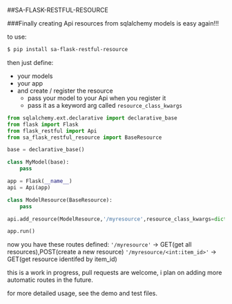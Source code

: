 ##SA-FLASK-RESTFUL-RESOURCE

###Finally creating Api resources from sqlalchemy models is easy again!!!

to use: 

```bash
$ pip install sa-flask-restful-resource
```

then just define:
* your models
* your app 
* and create / register the resource
    * pass your model to your Api when you register it
    * pass it as a keyword arg called `resource_class_kwargs`

```python
from sqlalchemy.ext.declarative import declarative_base
from flask import Flask
from flask_restful import Api
from sa_flask_restful_resource import BaseResource

base = declarative_base()

class MyModel(base):
    pass

app = Flask(__name__)
api = Api(app)

class ModelResource(BaseResource):
    pass

api.add_resource(ModelResource,'/myresource',resource_class_kwargs=dict(model=MyModel))

app.run()

```

now you have these routes defined:
    `'/myresource'` -> GET(get all resources),POST(create a new resource)
    `'/myresource/<int:item_id>'` -> GET(get resource identifed by item_id)

this is a work in progress, pull requests are welcome, 
i plan on adding more automatic routes in the future. 


for more detailed usage, see the demo and test files.
